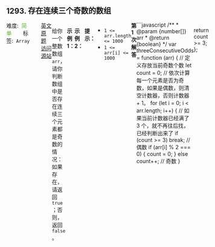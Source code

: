 <div style="font-size: 20px; margin-bottom: 15px; font-weight: bold;">1293. 存在连续三个奇数的数组</div>
<div style="display: flex; font-size: 14px; justify-content: space-between;"><div><span style="margin-right: 30px;">难度:&nbsp;&nbsp;<label style="color: rgb(90, 183, 38);">简单</label></span><span style="margin-right: 30px;">标签:&nbsp;&nbsp;<code>Array</code></span></div><div><span style="margin-right: 15px;"><a href="https://leetcode.com/problems/three-consecutive-odds/">英文原题</a></span><span><a href="https://leetcode-cn.com/problems/three-consecutive-odds/">访问源站</a></span></div>
<hr style="height: 1px; margin: 1em 0px;" />
<p>给你一个整数数组 <code>arr</code>，请你判断数组中是否存在连续三个元素都是奇数的情况：如果存在，请返回 <code>true</code> ；否则，返回 <code>false</code> 。</p>

<p>&nbsp;</p>

<p><strong>示例 1：</strong></p>

<pre><strong>输入：</strong>arr = [2,6,4,1]
<strong>输出：</strong>false
<strong>解释：</strong>不存在连续三个元素都是奇数的情况。
</pre>

<p><strong>示例 2：</strong></p>

<pre><strong>输入：</strong>arr = [1,2,34,3,4,5,7,23,12]
<strong>输出：</strong>true
<strong>解释：</strong>存在连续三个元素都是奇数的情况，即 [5,7,23] 。
</pre>

<p>&nbsp;</p>

<p><strong>提示：</strong></p>

<ul>
	<li><code>1 &lt;= arr.length &lt;= 1000</code></li>
	<li><code>1 &lt;= arr[i] &lt;= 1000</code></li>
</ul>

<hr style="height: 1px; margin: 1em 0px;" />
<strong>第1次解答</strong>
```javascript
/**
 * @param {number[]} arr
 * @return {boolean}
 */
var threeConsecutiveOdds = function (arr) {
  // 定义存放当前奇数个数
  let count = 0;
  // 依次计算每一个元素是否为奇数，如果是偶数，则清空计数器，否则计数器 + 1。
  for (let i = 0; i < arr.length; i++) {
    // 如果当前计数器已经满了 3 个，就不再往后找，已经判断出来了
    if (count >= 3) break;
    // 偶数
    if (arr[i] % 2 === 0) {
      count = 0;
    } else count++; // 奇数
  }

  return count >= 3;
};
```